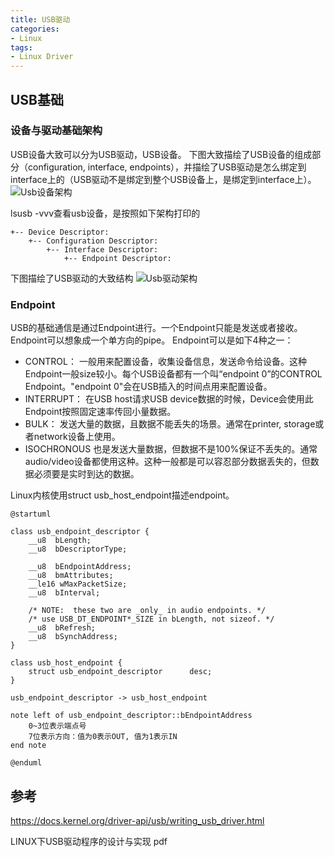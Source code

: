 ```yaml
---
title: USB驱动
categories: 
- Linux
tags:
- Linux Driver
---
```


## USB基础
### 设备与驱动基础架构
USB设备大致可以分为USB驱动，USB设备。
下图大致描绘了USB设备的组成部分（configuration, interface, endpoints），并描绘了USB驱动是怎么绑定到interface上的（USB驱动不是绑定到整个USB设备上，是绑定到interface上）。
![Usb设备架构](/images/Usb/Usb设备大致结构.png)

lsusb -vvv查看usb设备，是按照如下架构打印的
```
+-- Device Descriptor:
    +-- Configuration Descriptor:
        +-- Interface Descriptor:
            +-- Endpoint Descriptor:
```

下图描绘了USB驱动的大致结构
![Usb驱动架构](/images/Usb/Usb驱动大致结构.png)

### Endpoint
USB的基础通信是通过Endpoint进行。一个Endpoint只能是发送或者接收。Endpoint可以想象成一个单方向的pipe。
Endpoint可以是如下4种之一：
- CONTROL：
    一般用来配置设备，收集设备信息，发送命令给设备。这种Endpoint一般size较小。每个USB设备都有一个叫“endpoint 0”的CONTROL Endpoint。"endpoint 0"会在USB插入的时间点用来配置设备。
- INTERRUPT：
    在USB host请求USB device数据的时候，Device会使用此Endpoint按照固定速率传回小量数据。
- BULK：
    发送大量的数据，且数据不能丢失的场景。通常在printer, storage或者network设备上使用。
- ISOCHRONOUS
    也是发送大量数据，但数据不是100%保证不丢失的。通常audio/video设备都使用这种。这种一般都是可以容忍部分数据丢失的，但数据必须要是实时到达的数据。

Linux内核使用struct usb_host_endpoint描述endpoint。
```plantuml
@startuml

class usb_endpoint_descriptor {
	__u8  bLength;
	__u8  bDescriptorType;

	__u8  bEndpointAddress;
	__u8  bmAttributes;
	__le16 wMaxPacketSize;
	__u8  bInterval;

	/* NOTE:  these two are _only_ in audio endpoints. */
	/* use USB_DT_ENDPOINT*_SIZE in bLength, not sizeof. */
	__u8  bRefresh;
	__u8  bSynchAddress;
}

class usb_host_endpoint {
    struct usb_endpoint_descriptor		desc;
}

usb_endpoint_descriptor -> usb_host_endpoint

note left of usb_endpoint_descriptor::bEndpointAddress
    0~3位表示端点号
    7位表示方向：值为0表示OUT, 值为1表示IN
end note

@enduml
```

## 参考
https://docs.kernel.org/driver-api/usb/writing_usb_driver.html

LINUX下USB驱动程序的设计与实现 pdf
